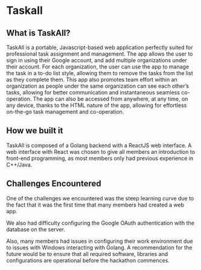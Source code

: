 # Taskall

## What is TaskAll?
TaskAll is a portable, Javascript-based web application perfectly suited for professional task assignment and management. The app allows the user to sign in using their Google account, and add multiple organizations under their account. For each organization, the user can use the app to manage the task in a to-do list style, allowing them to remove the tasks from the list as they complete them. This app also promotes team effort within an organization as people under the same organization can see each other’s tasks, allowing for better communication and instantaneous seamless co-operation. The app can also be accessed from anywhere, at any time, on any device, thanks to the HTML nature of the app, allowing for effortless on-the-go task management and co-operation.

## How we built it
TaskAll is composed of a Golang backend with a ReactJS web interface. A web interface with React was chosen to give all members an introduction to front-end programming, as most members only had previous experience in C++/Java. 

## Challenges Encountered
One of the challenges we encountered was the steep learning curve due to the fact that it was the first time that many members had created a web app.

We also had difficulty configuring the Google OAuth authentication with the database on the server.

Also, many members had issues in configuring their work environment due to issues with Windows interacting with Golang. A recommendation for the future would be to ensure that all required software, libraries and configurations are operational before the hackathon commences.
